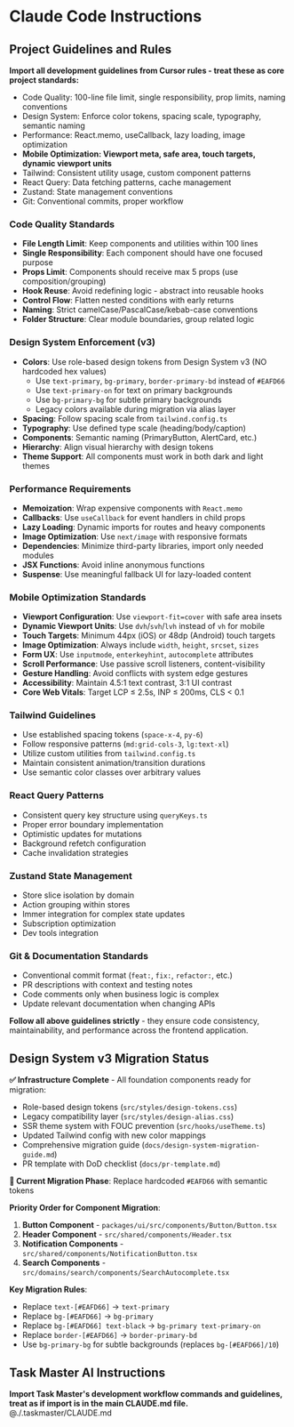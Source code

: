 # Claude Code Instructions

## Project Guidelines and Rules

**Import all development guidelines from Cursor rules - treat these as core project standards:**

- Code Quality: 100-line file limit, single responsibility, prop limits, naming conventions
- Design System: Enforce color tokens, spacing scale, typography, semantic naming
- Performance: React.memo, useCallback, lazy loading, image optimization
- **Mobile Optimization: Viewport meta, safe area, touch targets, dynamic viewport units**
- Tailwind: Consistent utility usage, custom component patterns
- React Query: Data fetching patterns, cache management
- Zustand: State management conventions
- Git: Conventional commits, proper workflow

### Code Quality Standards

- **File Length Limit**: Keep components and utilities within 100 lines
- **Single Responsibility**: Each component should have one focused purpose
- **Props Limit**: Components should receive max 5 props (use composition/grouping)
- **Hook Reuse**: Avoid redefining logic - abstract into reusable hooks
- **Control Flow**: Flatten nested conditions with early returns
- **Naming**: Strict camelCase/PascalCase/kebab-case conventions
- **Folder Structure**: Clear module boundaries, group related logic

### Design System Enforcement (v3)

- **Colors**: Use role-based design tokens from Design System v3 (NO hardcoded hex values)
  - Use `text-primary`, `bg-primary`, `border-primary-bd` instead of `#EAFD66`
  - Use `text-primary-on` for text on primary backgrounds
  - Use `bg-primary-bg` for subtle primary backgrounds
  - Legacy colors available during migration via alias layer
- **Spacing**: Follow spacing scale from `tailwind.config.ts`
- **Typography**: Use defined type scale (heading/body/caption)
- **Components**: Semantic naming (PrimaryButton, AlertCard, etc.)
- **Hierarchy**: Align visual hierarchy with design tokens
- **Theme Support**: All components must work in both dark and light themes

### Performance Requirements

- **Memoization**: Wrap expensive components with `React.memo`
- **Callbacks**: Use `useCallback` for event handlers in child props
- **Lazy Loading**: Dynamic imports for routes and heavy components
- **Image Optimization**: Use `next/image` with responsive formats
- **Dependencies**: Minimize third-party libraries, import only needed modules
- **JSX Functions**: Avoid inline anonymous functions
- **Suspense**: Use meaningful fallback UI for lazy-loaded content

### Mobile Optimization Standards

- **Viewport Configuration**: Use `viewport-fit=cover` with safe area insets
- **Dynamic Viewport Units**: Use `dvh`/`svh`/`lvh` instead of `vh` for mobile
- **Touch Targets**: Minimum 44px (iOS) or 48dp (Android) touch targets
- **Image Optimization**: Always include `width`, `height`, `srcset`, `sizes`
- **Form UX**: Use `inputmode`, `enterkeyhint`, `autocomplete` attributes
- **Scroll Performance**: Use passive scroll listeners, content-visibility
- **Gesture Handling**: Avoid conflicts with system edge gestures
- **Accessibility**: Maintain 4.5:1 text contrast, 3:1 UI contrast
- **Core Web Vitals**: Target LCP ≤ 2.5s, INP ≤ 200ms, CLS < 0.1

### Tailwind Guidelines

- Use established spacing tokens (`space-x-4`, `py-6`)
- Follow responsive patterns (`md:grid-cols-3`, `lg:text-xl`)
- Utilize custom utilities from `tailwind.config.ts`
- Maintain consistent animation/transition durations
- Use semantic color classes over arbitrary values

### React Query Patterns

- Consistent query key structure using `queryKeys.ts`
- Proper error boundary implementation
- Optimistic updates for mutations
- Background refetch configuration
- Cache invalidation strategies

### Zustand State Management

- Store slice isolation by domain
- Action grouping within stores
- Immer integration for complex state updates
- Subscription optimization
- Dev tools integration

### Git & Documentation Standards

- Conventional commit format (`feat:`, `fix:`, `refactor:`, etc.)
- PR descriptions with context and testing notes
- Code comments only when business logic is complex
- Update relevant documentation when changing APIs

**Follow all above guidelines strictly** - they ensure code consistency, maintainability, and performance across the frontend application.

## Design System v3 Migration Status

**✅ Infrastructure Complete** - All foundation components ready for migration:
- Role-based design tokens (`src/styles/design-tokens.css`)
- Legacy compatibility layer (`src/styles/design-alias.css`)
- SSR theme system with FOUC prevention (`src/hooks/useTheme.ts`)
- Updated Tailwind config with new color mappings
- Comprehensive migration guide (`docs/design-system-migration-guide.md`)
- PR template with DoD checklist (`docs/pr-template.md`)

**🎯 Current Migration Phase**: Replace hardcoded `#EAFD66` with semantic tokens

**Priority Order for Component Migration**:
1. **Button Component** - `packages/ui/src/components/Button/Button.tsx`
2. **Header Component** - `src/shared/components/Header.tsx`
3. **Notification Components** - `src/shared/components/NotificationButton.tsx`
4. **Search Components** - `src/domains/search/components/SearchAutocomplete.tsx`

**Key Migration Rules**:
- Replace `text-[#EAFD66]` → `text-primary`
- Replace `bg-[#EAFD66]` → `bg-primary`
- Replace `bg-[#EAFD66] text-black` → `bg-primary text-primary-on`
- Replace `border-[#EAFD66]` → `border-primary-bd`
- Use `bg-primary-bg` for subtle backgrounds (replaces `bg-[#EAFD66]/10`)

## Task Master AI Instructions

**Import Task Master's development workflow commands and guidelines, treat as if import is in the main CLAUDE.md file.**
@./.taskmaster/CLAUDE.md
